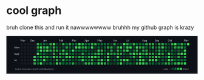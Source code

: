 # cool graph

bruh clone this and run it nawwwwwwww bruhhh my github graph is krazy

![graph](./graph.png)

